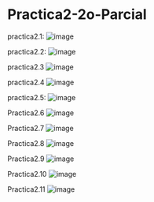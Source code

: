 # Practica2-2o-Parcial

practica2.1:
![image](https://github.com/user-attachments/assets/ec31f9ef-502d-4693-a1b5-343012e3d216)

practica2.2:
![image](https://github.com/user-attachments/assets/111388b5-f28e-44c4-b77b-212eab1ffa59)


practica2.3
![image](https://github.com/user-attachments/assets/d984dfe5-0997-4a74-81c2-56774ab11f04)


practica2.4
![image](https://github.com/user-attachments/assets/aaf2056a-01b5-4b9b-9cb1-6ca97686bbf9)


practica2.5:
![image](https://github.com/user-attachments/assets/bee47bac-3bd3-4daa-aaac-9b051b5bcb41)

Practica2.6
![image](https://github.com/user-attachments/assets/4490e95d-bec9-47ff-9c4b-c96586222d5b)

Practica2.7
![image](https://github.com/user-attachments/assets/23ffc0e1-2ec8-4874-bff8-022e55507c47)

Practica2.8
![image](https://github.com/user-attachments/assets/5b20c060-4ed8-4802-a469-48a39ebcc816)

Practica2.9
![image](https://github.com/user-attachments/assets/e3ff5acc-2436-47e5-b432-545c48f84a22)

Practica2.10
![image](https://github.com/user-attachments/assets/f49a7b6a-6517-4a6a-9642-b854b05829b8)

Practica2.11
![image](https://github.com/user-attachments/assets/e0b4105d-ab8f-46c0-9ffa-a9667513e484)
